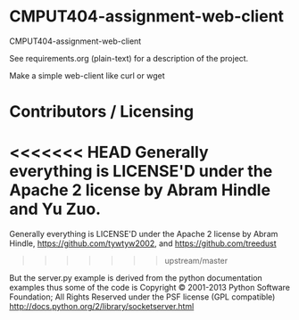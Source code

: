 CMPUT404-assignment-web-client
==============================

CMPUT404-assignment-web-client

See requirements.org (plain-text) for a description of the project.

Make a simple web-client like curl or wget

Contributors / Licensing
========================

<<<<<<< HEAD
Generally everything is LICENSE'D under the Apache 2 license by Abram Hindle and Yu Zuo.
=======
Generally everything is LICENSE'D under the Apache 2 license by Abram Hindle, 
https://github.com/tywtyw2002, and https://github.com/treedust
>>>>>>> upstream/master

But the server.py example is derived from the python documentation
examples thus some of the code is Copyright © 2001-2013 Python
Software Foundation; All Rights Reserved under the PSF license (GPL
compatible) http://docs.python.org/2/library/socketserver.html

